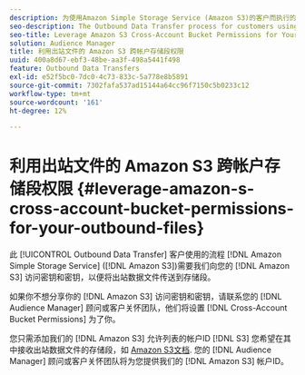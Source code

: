 ```yaml
---
description: 为使用Amazon Simple Storage Service (Amazon S3)的客户而执行的出站数据传输流程需要我们请求您的Amazon S3访问密钥和密钥，以将出站数据文件传送到您的存储段。
seo-description: The Outbound Data Transfer process for customers using Amazon Simple Storage Service (Amazon S3) requires us to ask for your Amazon S3 access key and secret key, in order to deliver the outbound data files to your bucket.
seo-title: Leverage Amazon S3 Cross-Account Bucket Permissions for Your Outbound Files
solution: Audience Manager
title: 利用出站文件的 Amazon S3 跨帐户存储段权限
uuid: 400a8d67-ebf3-48be-aa3f-498a5441f498
feature: Outbound Data Transfers
exl-id: e52f5bc0-7dc0-4c73-833c-5a778e8b5891
source-git-commit: 7302fafa537ad15144a64cc96f7150c5b0233c12
workflow-type: tm+mt
source-wordcount: '161'
ht-degree: 12%

---
```


# 利用出站文件的 Amazon S3 跨帐户存储段权限 {#leverage-amazon-s-cross-account-bucket-permissions-for-your-outbound-files}

此 [!UICONTROL Outbound Data Transfer] 客户使用的流程 [!DNL Amazon Simple Storage Service] ([!DNL Amazon S3])需要我们向您的 [!DNL Amazon S3] 访问密钥和密钥，以便将出站数据文件传送到存储段。

如果你不想分享你的 [!DNL Amazon S3] 访问密钥和密钥，请联系您的 [!DNL Audience Manager] 顾问或客户关怀团队，他们将设置 [!DNL Cross-Account Bucket Permissions] 为了你。

您只需添加我们的 [!DNL Amazon S3] 允许列表的帐户ID [!DNL S3] 您希望在其中接收出站数据文件的存储段，如 [Amazon S3文档](https://docs.aws.amazon.com/AmazonS3/latest/dev/example-walkthroughs-managing-access-example2.html). 您的 [!DNL Audience Manager] 顾问或客户关怀团队将为您提供我们的 [!DNL Amazon S3] 帐户ID。

